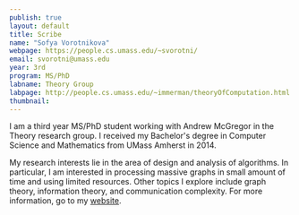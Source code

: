 ```yaml
---
publish: true 
layout: default
title: Scribe
name: "Sofya Vorotnikova"
webpage: https://people.cs.umass.edu/~svorotni/
email: svorotni@umass.edu
year: 3rd
program: MS/PhD
labname: Theory Group
labpage: http://people.cs.umass.edu/~immerman/theoryOfComputation.html
thumbnail:
---
```

I am a third year MS/PhD student working with Andrew McGregor in the Theory research group. I received my Bachelor's degree in Computer Science and Mathematics from UMass Amherst in 2014.

My research interests lie in the area of design and analysis of algorithms. In particular, I am interested in processing massive graphs in small amount of time and using limited resources. Other topics I explore include graph theory, information theory, and communication complexity. For more information, go to my [website](https://people.cs.umass.edu/~svorotni/).
